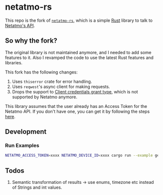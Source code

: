# netatmo-rs

This repo is the fork of [`netatmo-rs`](https://github.com/lukaspustina/netatmo-rs), which is a simple [Rust](https://rust-lang.org) library to talk to [Netatmo's API](https://dev.netatmo.com/resources/technical/introduction).

## So why the fork?

The original library is not maintained anymore, and I needed to add some features to it. Also I revamped the code to use the latest Rust features and libraries.

This fork has the following changes:
1. Uses `thiserror` crate for error handling.
2. Uses `reqwest`'s async client for making requests.
3. Drops the support to [Client credentials grant type](https://dev.netatmo.com/apidocumentation/oauth#client-credential), which is not supported by Netatmo anymore.

This library assumes that the user already has an Access Token for the Netatmo API. If you don't have one, you can get it by following the steps [here](https://dev.netatmo.com/apidocumentation/oauth#authorization-code).

## Development

### Run Examples

```bash
NETATMO_ACCESS_TOKEN=xxxx NETATMO_DEVICE_ID=xxxx cargo run --example get_station_data
```

## Todos

1. Semantic transformation of results -> use enums, timezone etc instead of Strings and int values.
